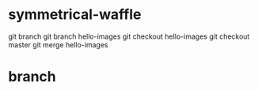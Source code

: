 # symmetrical-waffle
git branch
git branch hello-images
git checkout  hello-images
git checkout master
git merge  hello-images
<h1> branch </h1>

